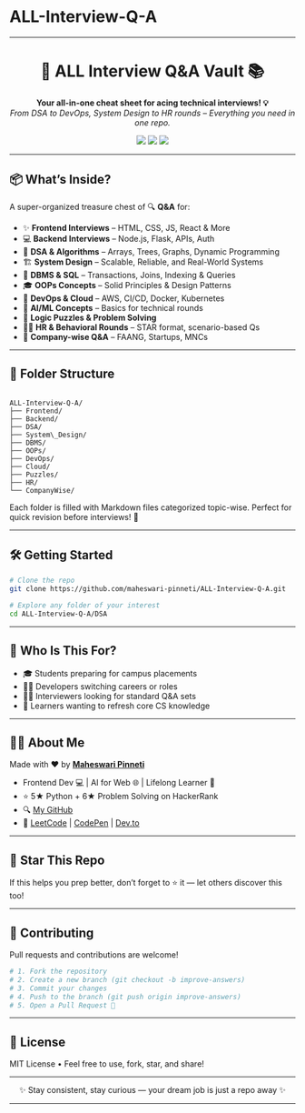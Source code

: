 # ALL-Interview-Q-A

---

<h1 align="center">🚀 ALL Interview Q&A Vault 📚</h1>

<p align="center">
  <b>Your all-in-one cheat sheet for acing technical interviews! 💡</b><br>
  <i>From DSA to DevOps, System Design to HR rounds – Everything you need in one repo.</i>
</p>

<p align="center">
  <a href="https://github.com/maheswari-pinneti"><img src="https://img.shields.io/badge/Made%20by-Maheswari%20Pinneti-9cf?style=flat-square"></a>
  <a href="https://github.com/maheswari-pinneti/ALL-Interview-Q-A/stargazers"><img src="https://img.shields.io/github/stars/maheswari-pinneti/ALL-Interview-Q-A?color=yellow&style=flat-square"></a>
  <a href="https://github.com/maheswari-pinneti/ALL-Interview-Q-A/blob/main/LICENSE"><img src="https://img.shields.io/github/license/maheswari-pinneti/ALL-Interview-Q-A?style=flat-square"></a>
</p>

---

## 📦 What’s Inside?

A super-organized treasure chest of 🔍 **Q&A** for:

- ✨ **Frontend Interviews** – HTML, CSS, JS, React & More
- 💻 **Backend Interviews** – Node.js, Flask, APIs, Auth
- 🧠 **DSA & Algorithms** – Arrays, Trees, Graphs, Dynamic Programming
- 🏗️ **System Design** – Scalable, Reliable, and Real-World Systems
- 💾 **DBMS & SQL** – Transactions, Joins, Indexing & Queries
- 🎓 **OOPs Concepts** – Solid Principles & Design Patterns
- 🧰 **DevOps & Cloud** – AWS, CI/CD, Docker, Kubernetes
- 🤖 **AI/ML Concepts** – Basics for technical rounds
- 🧩 **Logic Puzzles & Problem Solving**
- 🧍‍♀️ **HR & Behavioral Rounds** – STAR format, scenario-based Qs
- 🏢 **Company-wise Q&A** – FAANG, Startups, MNCs

---

## 🧭 Folder Structure

```

ALL-Interview-Q-A/
├── Frontend/
├── Backend/
├── DSA/
├── System\_Design/
├── DBMS/
├── OOPs/
├── DevOps/
├── Cloud/
├── Puzzles/
├── HR/
└── CompanyWise/

````

Each folder is filled with Markdown files categorized topic-wise. Perfect for quick revision before interviews! 🚀

---

## 🛠️ Getting Started

```bash
# Clone the repo
git clone https://github.com/maheswari-pinneti/ALL-Interview-Q-A.git

# Explore any folder of your interest
cd ALL-Interview-Q-A/DSA
````

---

## 🌱 Who Is This For?

* 🎓 Students preparing for campus placements
* 👩‍💻 Developers switching careers or roles
* 🧑‍🏫 Interviewers looking for standard Q\&A sets
* 🧪 Learners wanting to refresh core CS knowledge

---

## 🙋‍♀️ About Me

Made with ❤️ by [**Maheswari Pinneti**](https://www.linkedin.com/in/maheswari-pinneti/)

* Frontend Dev 💻 | AI for Web 🌐 | Lifelong Learner 📘
* ⭐ 5★ Python + 6★ Problem Solving on HackerRank
* 🔍 [My GitHub](https://github.com/maheswari-pinneti)
* 🧠 [LeetCode](https://leetcode.com/u/Maheswari_pinneti/) | [CodePen](https://codepen.io/PINNETI-MAHESWARI) | [Dev.to](https://dev.to/maheswaripinneti)

---

## 🌟 Star This Repo

If this helps you prep better, don’t forget to ⭐ it — let others discover this too!

---

## 🤝 Contributing

Pull requests and contributions are welcome!

```bash
# 1. Fork the repository
# 2. Create a new branch (git checkout -b improve-answers)
# 3. Commit your changes
# 4. Push to the branch (git push origin improve-answers)
# 5. Open a Pull Request 🚀
```

---

## 📄 License

MIT License • Feel free to use, fork, star, and share!

---

<p align="center">
  ✨ Stay consistent, stay curious — your dream job is just a repo away ✨
</p>


---
